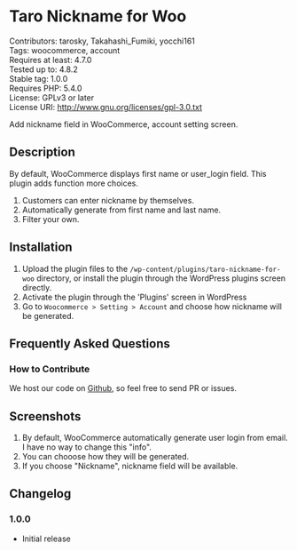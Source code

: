 # Taro Nickname for Woo

Contributors: tarosky, Takahashi_Fumiki, yocchi161  
Tags: woocommerce, account  
Requires at least: 4.7.0  
Tested up to: 4.8.2  
Stable tag: 1.0.0  
Requires PHP: 5.4.0  
License: GPLv3 or later  
License URI: http://www.gnu.org/licenses/gpl-3.0.txt

Add nickname field in WooCommerce, account setting screen.

## Description

By default, WooCommerce displays first name or user_login field.
This plugin adds function more choices.

1. Customers can enter nickname by themselves.
2. Automatically generate from first name and last name.
3. Filter your own.

## Installation

1. Upload the plugin files to the `/wp-content/plugins/taro-nickname-for-woo` directory, or install the plugin through the WordPress plugins screen directly.
2. Activate the plugin through the 'Plugins' screen in WordPress
3. Go to `Woocommerce > Setting > Account` and choose how nickname will be generated.

## Frequently Asked Questions

### How to Contribute

We host our code on [Github](https://github.com/tarosky/taro-nickname-for-woo), so feel free to send PR or issues.

## Screenshots

1. By default, WooCommerce automatically generate user login from email. I have no way to change this "info".
2. You can chooose how they will be generated.
3. If you choose "Nickname", nickname field will be available. 

## Changelog

### 1.0.0

* Initial release
